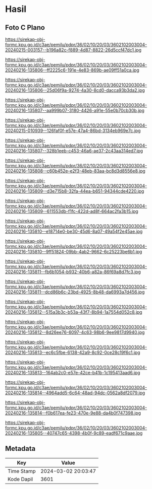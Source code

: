 # Hasil

## Foto C Plano

https://sirekap-obj-formc.kpu.go.id/c3ae/pemilu/pdpr/36/02/10/20/03/3602102003004-20240215-003157--b196a82c-f889-4d87-8822-26d5ccf47dc1.jpg

https://sirekap-obj-formc.kpu.go.id/c3ae/pemilu/pdpr/36/02/10/20/03/3602102003004-20240216-135806--ff2225c6-191e-4e83-869b-ae09ff51a0ca.jpg

https://sirekap-obj-formc.kpu.go.id/c3ae/pemilu/pdpr/36/02/10/20/03/3602102003004-20240216-135806--25d06f9a-9274-4a30-8cd0-dacca93b3da2.jpg

https://sirekap-obj-formc.kpu.go.id/c3ae/pemilu/pdpr/36/02/10/20/03/3602102003004-20240216-135807--aa999b07-3180-4426-a91e-55e0b70cb30b.jpg

https://sirekap-obj-formc.kpu.go.id/c3ae/pemilu/pdpr/36/02/10/20/03/3602102003004-20240215-010939--126faf0f-e57e-47a4-86bd-3134eb969e7c.jpg

https://sirekap-obj-formc.kpu.go.id/c3ae/pemilu/pdpr/36/02/10/20/03/3602102003004-20240216-135807--328b1eeb-c453-46a6-ae37-2c43aa314ed7.jpg

https://sirekap-obj-formc.kpu.go.id/c3ae/pemilu/pdpr/36/02/10/20/03/3602102003004-20240216-135808--c60b452e-e2f3-48eb-83aa-bc8d3d8556e8.jpg

https://sirekap-obj-formc.kpu.go.id/c3ae/pemilu/pdpr/36/02/10/20/03/3602102003004-20240216-135809--d3e715b8-32fa-44ea-b651-94344cde4220.jpg

https://sirekap-obj-formc.kpu.go.id/c3ae/pemilu/pdpr/36/02/10/20/03/3602102003004-20240216-135809--611553db-f1fc-422d-ad8f-664ac2fa3b15.jpg

https://sirekap-obj-formc.kpu.go.id/c3ae/pemilu/pdpr/36/02/10/20/03/3602102003004-20240216-135810--e18714e0-be30-45d6-8a07-49a54f2e45ae.jpg

https://sirekap-obj-formc.kpu.go.id/c3ae/pemilu/pdpr/36/02/10/20/03/3602102003004-20240216-135810--9ff51824-09bb-4ab2-9662-6c25223be6b1.jpg

https://sirekap-obj-formc.kpu.go.id/c3ae/pemilu/pdpr/36/02/10/20/03/3602102003004-20240216-135811--fb6b1054-b932-40b6-a82a-86f69a8d7fc3.jpg

https://sirekap-obj-formc.kpu.go.id/c3ae/pemilu/pdpr/36/02/10/20/03/3602102003004-20240216-135811--dcd86b6c-23bd-4925-8b48-da6993a7d456.jpg

https://sirekap-obj-formc.kpu.go.id/c3ae/pemilu/pdpr/36/02/10/20/03/3602102003004-20240216-135812--515a3b3c-b53a-43f7-8b94-1a7554d052c8.jpg

https://sirekap-obj-formc.kpu.go.id/c3ae/pemilu/pdpr/36/02/10/20/03/3602102003004-20240216-135812--8d26ee76-6097-4c63-98b6-9ee9817d9940.jpg

https://sirekap-obj-formc.kpu.go.id/c3ae/pemilu/pdpr/36/02/10/20/03/3602102003004-20240216-135813--ec6c5fbe-6138-42a9-8c92-0ce28c19f6c1.jpg

https://sirekap-obj-formc.kpu.go.id/c3ae/pemilu/pdpr/36/02/10/20/03/3602102003004-20240216-135813--164ab2c0-e57e-42ce-b41b-1c195413aad6.jpg

https://sirekap-obj-formc.kpu.go.id/c3ae/pemilu/pdpr/36/02/10/20/03/3602102003004-20240216-135814--4964add5-6c64-48ad-94dc-0562a8df2079.jpg

https://sirekap-obj-formc.kpu.go.id/c3ae/pemilu/pdpr/36/02/10/20/03/3602102003004-20240216-135814--f0b617ea-fe23-470e-9e88-da4b0f747398.jpg

https://sirekap-obj-formc.kpu.go.id/c3ae/pemilu/pdpr/36/02/10/20/03/3602102003004-20240216-135805--40747c65-4398-4b0f-9c89-eadf671c9aae.jpg


## Metadata

| Key        | Value               |
| ---------- | ------------------- |
| Time Stamp | 2024-03-02 20:03:47 |
| Kode Dapil | 3601                |



